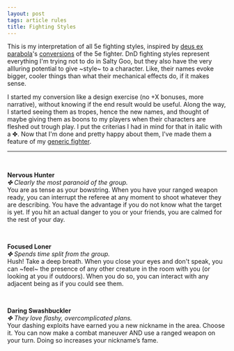 ```yaml
---
layout: post
tags: article rules
title: Fighting Styles
---
```


This is my interpretation of all 5e fighting styles, inspired by [deus ex parabola](https://as-they-must.blogspot.com)'s [conversions](https://as-they-must.blogspot.com/2022/12/call-me-what-you-will-glog-classes-5e.html) of the 5e fighter. DnD fighting styles represent everything I'm trying not to do in Salty Goo, but they also have the very allluring potential to give ~style~ to a character. Like, their names evoke bigger, cooler things than what their mechanical effects do, if it makes sense.

I started my conversion like a design exercise (no +X bonuses, more narrative), without knowing if the end result would be useful. Along the way, I started seeing them as tropes, hence the new names, and thought of maybe giving them as boons to my players when their characters are fleshed out trough play. I put the criterias I had in mind for that in italic with a ✤. Now that I'm done and pretty happy about them, I've made them a feature of my [generic fighter](/class/fighter).

---
<br>

**Nervous Hunter** <br>
_✤ Clearly the most paranoid of the group._ <br>
You are as tense as your bowstring. When you have your ranged weapon ready, you can interrupt the referee at any moment to shoot whatever they are describing. You have the advantage if you do not know what the target is yet. If you hit an actual danger to you or your friends, you are calmed for the rest of your day.

<br>

**Focused Loner** <br>
_✤ Spends time split from the group._ <br>
Hush! Take a deep breath. When you close your eyes and don't speak, you can ~feel~ the presence of any other creature in the room with you (or looking at you if outdoors). When you do so, you can interact with any adjacent being as if you could see them. 

<br>

**Daring Swashbuckler** <br>
_✤ They love flashy, overcomplicated plans._ <br>
Your dashing exploits have earned you a new nickname in the area. Choose it. You can now make a combat maneuver AND use a ranged weapon on your turn. Doing so increases your nickname’s fame.

<br>


